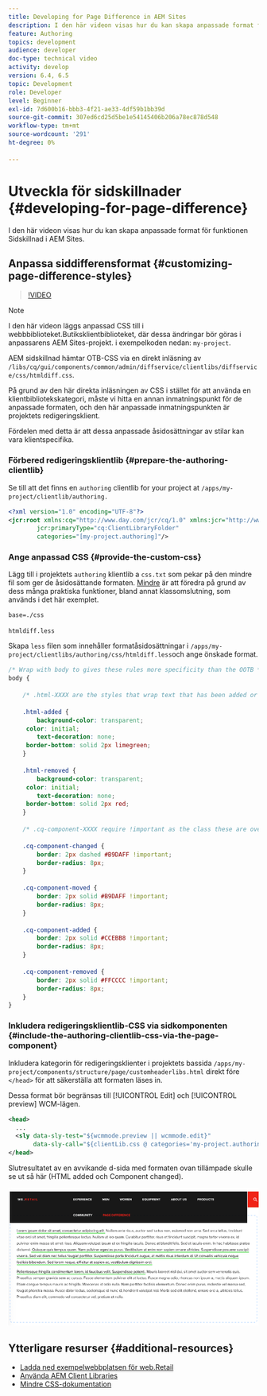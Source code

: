 ```yaml
---
title: Developing for Page Difference in AEM Sites
description: I den här videon visas hur du kan skapa anpassade format för funktionen Sidskillnad i AEM Sites.
feature: Authoring
topics: development
audience: developer
doc-type: technical video
activity: develop
version: 6.4, 6.5
topic: Development
role: Developer
level: Beginner
exl-id: 7d600b16-bbb3-4f21-ae33-4df59b1bb39d
source-git-commit: 307ed6cd25d5be1e54145406b206a78ec878d548
workflow-type: tm+mt
source-wordcount: '291'
ht-degree: 0%

---
```


# Utveckla för sidskillnader {#developing-for-page-difference}

I den här videon visas hur du kan skapa anpassade format för funktionen Sidskillnad i AEM Sites.

## Anpassa siddifferensformat {#customizing-page-difference-styles}

>[!VIDEO](https://video.tv.adobe.com/v/18871/?quality=9&learn=on)

>[!NOTE]
>
>I den här videon läggs anpassad CSS till i webbbiblioteket.Butiksklientbiblioteket, där dessa ändringar bör göras i anpassarens AEM Sites-projekt. i exempelkoden nedan: `my-project`.

AEM sidskillnad hämtar OTB-CSS via en direkt inläsning av `/libs/cq/gui/components/common/admin/diffservice/clientlibs/diffservice/css/htmldiff.css`.

På grund av den här direkta inläsningen av CSS i stället för att använda en klientbibliotekskategori, måste vi hitta en annan inmatningspunkt för de anpassade formaten, och den här anpassade inmatningspunkten är projektets redigeringsklient.

Fördelen med detta är att dessa anpassade åsidosättningar av stilar kan vara klientspecifika.

### Förbered redigeringsklientlib {#prepare-the-authoring-clientlib}

Se till att det finns en `authoring` clientlib for your project at `/apps/my-project/clientlib/authoring.`

```xml
<?xml version="1.0" encoding="UTF-8"?>
<jcr:root xmlns:cq="http://www.day.com/jcr/cq/1.0" xmlns:jcr="http://www.jcp.org/jcr/1.0"
        jcr:primaryType="cq:ClientLibraryFolder"
        categories="[my-project.authoring]"/>
```

### Ange anpassad CSS {#provide-the-custom-css}

Lägg till i projektets `authoring` klientlib a `css.txt` som pekar på den mindre fil som ger de åsidosättande formaten. [Mindre](https://lesscss.org/) är att föredra på grund av dess många praktiska funktioner, bland annat klassomslutning, som används i det här exemplet.

```shell
base=./css

htmldiff.less
```

Skapa `less` filen som innehåller formatåsidosättningar i `/apps/my-project/clientlibs/authoring/css/htmldiff.less`och ange önskade format.

```css
/* Wrap with body to gives these rules more specificity than the OOTB */
body {

    /* .html-XXXX are the styles that wrap text that has been added or removed */

    .html-added {
        background-color: transparent;
     color: initial;
        text-decoration: none;
     border-bottom: solid 2px limegreen;
    }

    .html-removed {
        background-color: transparent;
     color: initial;
        text-decoration: none;
     border-bottom: solid 2px red;
    }

    /* .cq-component-XXXX require !important as the class these are overriding uses it. */

    .cq-component-changed {
        border: 2px dashed #B9DAFF !important;
        border-radius: 8px;
    }
    
    .cq-component-moved {
        border: 2px solid #B9DAFF !important;
        border-radius: 8px;
    }

    .cq-component-added {
        border: 2px solid #CCEBB8 !important;
        border-radius: 8px;
    }

    .cq-component-removed {
        border: 2px solid #FFCCCC !important;
        border-radius: 8px;
    }
}
```

### Inkludera redigeringsklientlib-CSS via sidkomponenten {#include-the-authoring-clientlib-css-via-the-page-component}

Inkludera kategorin för redigeringsklienter i projektets bassida `/apps/my-project/components/structure/page/customheaderlibs.html` direkt före `</head>` för att säkerställa att formaten läses in.

Dessa format bör begränsas till [!UICONTROL Edit] och [!UICONTROL preview] WCM-lägen.

```xml
<head>
  ...
  <sly data-sly-test="${wcmmode.preview || wcmmode.edit}" 
       data-sly-call="${clientLib.css @ categories='my-project.authoring'}"/>
</head>
```

Slutresultatet av en avvikande d-sida med formaten ovan tillämpade skulle se ut så här (HTML added och Component changed).

![Sidskillnad](assets/page-diff.png)

## Ytterligare resurser {#additional-resources}

* [Ladda ned exempelwebbplatsen för web.Retail](https://github.com/Adobe-Marketing-Cloud/aem-sample-we-retail/releases)
* [Använda AEM Client Libraries](https://helpx.adobe.com/experience-manager/6-5/sites/developing/using/clientlibs.html)
* [Mindre CSS-dokumentation](https://lesscss.org/)
